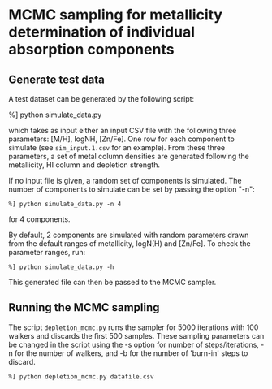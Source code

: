 
# MCMC sampling for metallicity determination of individual absorption components


## Generate test data

A test dataset can be generated by the following script:

  %] python simulate_data.py


which takes as input either an input CSV file with the following three parameters:
[M/H], logNH, [Zn/Fe]. One row for each component to simulate (see `sim_input.1.csv` for an example).
From these three parameters, a set of metal column densities are generated following
the metallicity, HI column and depletion strength.

If no input file is given, a random set of components is simulated.
The number of components to simulate can be set by passing the option "-n":

    %] python simulate_data.py -n 4


for 4 components.


By default, 2 components are simulated with random parameters drawn from the default
ranges of metallicity, logN(H) and [Zn/Fe]. To check the parameter ranges, run:

    %] python simulate_data.py -h



This generated file can then be passed to the MCMC sampler.


## Running the MCMC sampling

The script `depletion_mcmc.py` runs the sampler for 5000 iterations with 100 walkers 
and discards the first 500 samples. These sampling parameters can be changed in the 
script using the -s option for number of steps/iterations, -n for the number of walkers, 
and -b for the number of 'burn-in' steps to discard.

    %] python depletion_mcmc.py datafile.csv

